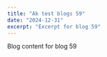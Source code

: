 ```yaml
---
title: "Ak test blogs 59"
date: "2024-12-31"
excerpt: "Excerpt for blog 59"
---
```


Blog content for blog 59